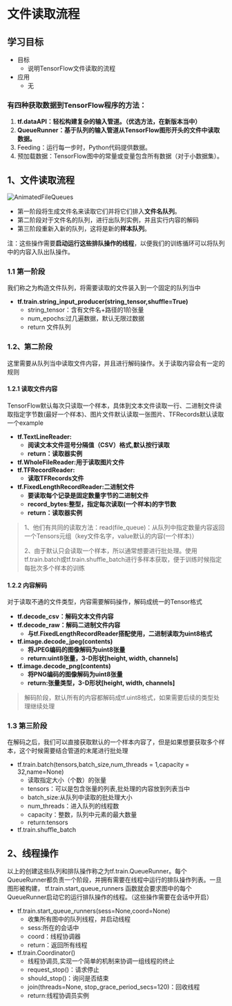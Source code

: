 # 文件读取流程

## 学习目标

- 目标
  - 说明TensorFlow文件读取的流程
- 应用
  - 无

### 有四种获取数据到TensorFlow程序的方法：

1. **tf.dataAPI：轻松构建复杂的输入管道。（优选方法，在新版本当中）**
2. **QueueRunner：基于队列的输入管道从TensorFlow图形开头的文件中读取数据。**
3. Feeding：运行每一步时，Python代码提供数据。
4. 预加载数据：TensorFlow图中的常量或变量包含所有数据（对于小数据集）。

## 1、文件读取流程

![AnimatedFileQueues](/images/AnimatedFileQueues.gif)

* 第一阶段将生成文件名来读取它们并将它们排入**文件名队列**。
* 第二阶段对于文件名的队列，进行出队列实例，并且实行内容的解码
* 第三阶段重新入新的队列，这将是新的**样本队列**。

 注：这些操作需要**启动运行这些排队操作的线程**，以便我们的训练循环可以将队列中的内容入队出队操作。

### 1.1 第一阶段

我们称之为构造文件队列，将需要读取的文件装入到一个固定的队列当中

* **tf.train.string_input_producer(string_tensor,shuffle=True)**
  * string_tensor：含有文件名+路径的1阶张量
  * num_epochs:过几遍数据，默认无限过数据
  * return 文件队列

### 1.2、第二阶段

这里需要从队列当中读取文件内容，并且进行解码操作。关于读取内容会有一定的规则

#### 1.2.1 读取文件内容

TensorFlow默认每次只读取一个样本，具体到文本文件读取一行、二进制文件读取指定字节数(最好一个样本)、图片文件默认读取一张图片、TFRecords默认读取一个example

- **tf.TextLineReader:**
  - **阅读文本文件逗号分隔值（CSV）格式,默认按行读取**
  - **return：读取器实例**
- **tf.WholeFileReader:用于读取图片文件**
- **tf.TFRecordReader:**
  - **读取TFRecords文件**
- **tf.FixedLengthRecordReader:二进制文件**
  - **要读取每个记录是固定数量字节的二进制文件**
  - **record_bytes:整型，指定每次读取(一个样本)的字节数**
  - **return：读取器实例**

> 1、他们有共同的读取方法：read(file_queue)：从队列中指定数量内容返回一个Tensors元组（key文件名字，value默认的内容(一个样本)）
>
> 2、由于默认只会读取一个样本，所以通常想要进行批处理。使用tf.train.batch或tf.train.shuffle_batch进行多样本获取，便于训练时候指定每批次多个样本的训练

#### 1.2.2 内容解码

对于读取不通的文件类型，内容需要解码操作，解码成统一的Tensor格式

- **tf.decode_csv：解码文本文件内容**
- **tf.decode_raw：解码二进制文件内容**
  - **与tf.FixedLengthRecordReader搭配使用，二进制读取为uint8格式**
- **tf.image.decode_jpeg(contents)**
  - **将JPEG编码的图像解码为uint8张量**
  - **return:uint8张量，3-D形状[height, width, channels]**
- **tf.image.decode_png(contents)**
  - **将PNG编码的图像解码为uint8张量**
  - **return:张量类型，3-D形状[height, width, channels]**

> 解码阶段，默认所有的内容都解码成tf.uint8格式，如果需要后续的类型处理继续处理

### 1.3 第三阶段

在解码之后，我们可以直接获取默认的一个样本内容了，但是如果想要获取多个样本，这个时候需要结合管道的末尾进行批处理

- tf.train.batch(tensors,batch_size,num_threads = 1,capacity = 32,name=None)
  - 读取指定大小（个数）的张量
  - tensors：可以是包含张量的列表,批处理的内容放到列表当中
  - batch_size:从队列中读取的批处理大小
  - num_threads：进入队列的线程数
  - capacity：整数，队列中元素的最大数量
  - return:tensors
- tf.train.shuffle_batch

## 2、线程操作

以上的创建这些队列和排队操作称之为tf.train.QueueRunner。每个QueueRunner都负责一个阶段，并拥有需要在线程中运行的排队操作列表。一旦图形被构建， tf.train.start_queue_runners 函数就会要求图中的每个QueueRunner启动它的运行排队操作的线程。（这些操作需要在会话中开启）

* tf.train.start_queue_runners(sess=None,coord=None)
  * 收集所有图中的队列线程，并启动线程
  * sess:所在的会话中
  * coord：线程协调器
  * return：返回所有线程
* tf.train.Coordinator()
  * 线程协调员,实现一个简单的机制来协调一组线程的终止
  * request_stop()：请求停止
  * should_stop()：询问是否结束
  * join(threads=None, stop_grace_period_secs=120)：回收线程
  * return:线程协调员实例



